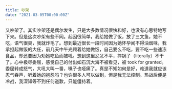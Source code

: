 ```yaml
---
title: 吵架
date: "2021-03-05T00:00:00Z"
---
```


又吵架了。其实吵架还是偶尔发生，只是大多数情况很快和好，也没有心思特地写下来。但是这次吵架有些不同。起因很简单，我给她做了饭，放了三文鱼，她不吃，语气很臭，我就炸毛了。想到最近很长一段时间因为她怀孕闻不得油烟味，我承担起做饭的大任，前几天中午光顾着给她做饭，自己要么不吃，要不吃一些速冻食品，却还要因为劝她吃鱼而被吼。想到这里忿忿不平，摔锅子（literally）不干了。心中极尽委屈，感觉自己的付出如石沉大海不被看见，被 took for granted。委屈转成怒气，大吼大叫一番，嗓子也哑痛了。真是不知如何是好，难道我就应该忍气吞声，听着她的抱怨吗？也许很多人可以做到，但是我无法控制。热战后便是冷战，我深知等不到任何道歉，只能僵持着。